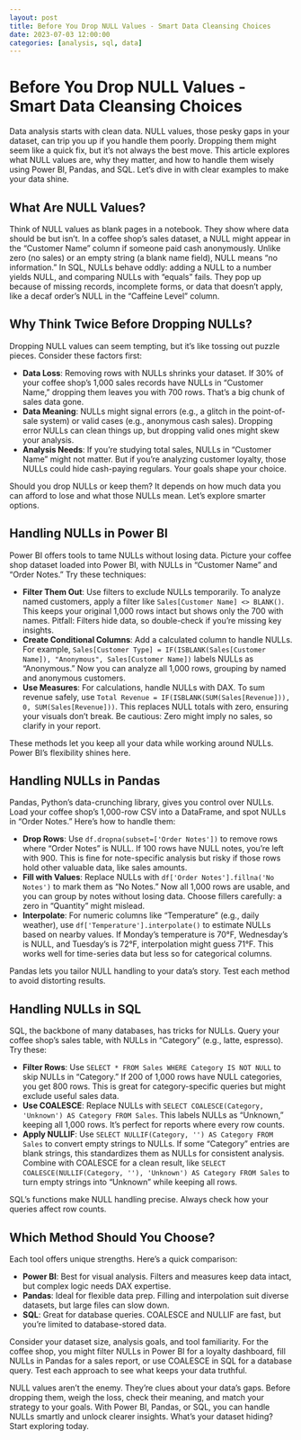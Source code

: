```yaml
---
layout: post
title: Before You Drop NULL Values - Smart Data Cleansing Choices
date: 2023-07-03 12:00:00
categories: [analysis, sql, data]
---
```


# Before You Drop NULL Values - Smart Data Cleansing Choices

Data analysis starts with clean data. NULL values, those pesky gaps in your dataset, can trip you up if you handle them poorly. Dropping them might seem like a quick fix, but it’s not always the best move. This article explores what NULL values are, why they matter, and how to handle them wisely using Power BI, Pandas, and SQL. Let’s dive in with clear examples to make your data shine.

## What Are NULL Values?

Think of NULL values as blank pages in a notebook. They show where data should be but isn’t. In a coffee shop’s sales dataset, a NULL might appear in the “Customer Name” column if someone paid cash anonymously. Unlike zero (no sales) or an empty string (a blank name field), NULL means “no information.” In SQL, NULLs behave oddly: adding a NULL to a number yields NULL, and comparing NULLs with “equals” fails. They pop up because of missing records, incomplete forms, or data that doesn’t apply, like a decaf order’s NULL in the “Caffeine Level” column.

## Why Think Twice Before Dropping NULLs?

Dropping NULL values can seem tempting, but it’s like tossing out puzzle pieces. Consider these factors first:

- **Data Loss**: Removing rows with NULLs shrinks your dataset. If 30% of your coffee shop’s 1,000 sales records have NULLs in “Customer Name,” dropping them leaves you with 700 rows. That’s a big chunk of sales data gone.
- **Data Meaning**: NULLs might signal errors (e.g., a glitch in the point-of-sale system) or valid cases (e.g., anonymous cash sales). Dropping error NULLs can clean things up, but dropping valid ones might skew your analysis.
- **Analysis Needs**: If you’re studying total sales, NULLs in “Customer Name” might not matter. But if you’re analyzing customer loyalty, those NULLs could hide cash-paying regulars. Your goals shape your choice.

Should you drop NULLs or keep them? It depends on how much data you can afford to lose and what those NULLs mean. Let’s explore smarter options.

## Handling NULLs in Power BI

Power BI offers tools to tame NULLs without losing data. Picture your coffee shop dataset loaded into Power BI, with NULLs in “Customer Name” and “Order Notes.” Try these techniques:

- **Filter Them Out**: Use filters to exclude NULLs temporarily. To analyze named customers, apply a filter like `Sales[Customer Name] <> BLANK()`. This keeps your original 1,000 rows intact but shows only the 700 with names. Pitfall: Filters hide data, so double-check if you’re missing key insights.
- **Create Conditional Columns**: Add a calculated column to handle NULLs. For example, `Sales[Customer Type] = IF(ISBLANK(Sales[Customer Name]), "Anonymous", Sales[Customer Name])` labels NULLs as “Anonymous.” Now you can analyze all 1,000 rows, grouping by named and anonymous customers.
- **Use Measures**: For calculations, handle NULLs with DAX. To sum revenue safely, use `Total Revenue = IF(ISBLANK(SUM(Sales[Revenue])), 0, SUM(Sales[Revenue]))`. This replaces NULL totals with zero, ensuring your visuals don’t break. Be cautious: Zero might imply no sales, so clarify in your report.

These methods let you keep all your data while working around NULLs. Power BI’s flexibility shines here.

## Handling NULLs in Pandas

Pandas, Python’s data-crunching library, gives you control over NULLs. Load your coffee shop’s 1,000-row CSV into a DataFrame, and spot NULLs in “Order Notes.” Here’s how to handle them:

- **Drop Rows**: Use `df.dropna(subset=['Order Notes'])` to remove rows where “Order Notes” is NULL. If 100 rows have NULL notes, you’re left with 900. This is fine for note-specific analysis but risky if those rows hold other valuable data, like sales amounts.
- **Fill with Values**: Replace NULLs with `df['Order Notes'].fillna('No Notes')` to mark them as “No Notes.” Now all 1,000 rows are usable, and you can group by notes without losing data. Choose fillers carefully: a zero in “Quantity” might mislead.
- **Interpolate**: For numeric columns like “Temperature” (e.g., daily weather), use `df['Temperature'].interpolate()` to estimate NULLs based on nearby values. If Monday’s temperature is 70°F, Wednesday’s is NULL, and Tuesday’s is 72°F, interpolation might guess 71°F. This works well for time-series data but less so for categorical columns.

Pandas lets you tailor NULL handling to your data’s story. Test each method to avoid distorting results.

## Handling NULLs in SQL

SQL, the backbone of many databases, has tricks for NULLs. Query your coffee shop’s sales table, with NULLs in “Category” (e.g., latte, espresso). Try these:

- **Filter Rows**: Use `SELECT * FROM Sales WHERE Category IS NOT NULL` to skip NULLs in “Category.” If 200 of 1,000 rows have NULL categories, you get 800 rows. This is great for category-specific queries but might exclude useful sales data.
- **Use COALESCE**: Replace NULLs with `SELECT COALESCE(Category, 'Unknown') AS Category FROM Sales`. This labels NULLs as “Unknown,” keeping all 1,000 rows. It’s perfect for reports where every row counts.
- **Apply NULLIF**: Use `SELECT NULLIF(Category, '') AS Category FROM Sales` to convert empty strings to NULLs. If some “Category” entries are blank strings, this standardizes them as NULLs for consistent analysis. Combine with COALESCE for a clean result, like `SELECT COALESCE(NULLIF(Category, ''), 'Unknown') AS Category FROM Sales` to turn empty strings into “Unknown” while keeping all rows.

SQL’s functions make NULL handling precise. Always check how your queries affect row counts.

## Which Method Should You Choose?

Each tool offers unique strengths. Here’s a quick comparison:

- **Power BI**: Best for visual analysis. Filters and measures keep data intact, but complex logic needs DAX expertise.
- **Pandas**: Ideal for flexible data prep. Filling and interpolation suit diverse datasets, but large files can slow down.
- **SQL**: Great for database queries. COALESCE and NULLIF are fast, but you’re limited to database-stored data.

Consider your dataset size, analysis goals, and tool familiarity. For the coffee shop, you might filter NULLs in Power BI for a loyalty dashboard, fill NULLs in Pandas for a sales report, or use COALESCE in SQL for a database query. Test each approach to see what keeps your data truthful.

NULL values aren’t the enemy. They’re clues about your data’s gaps. Before dropping them, weigh the loss, check their meaning, and match your strategy to your goals. With Power BI, Pandas, or SQL, you can handle NULLs smartly and unlock clearer insights. What’s your dataset hiding? Start exploring today.